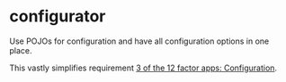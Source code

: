 configurator
============

Use POJOs for configuration and have all configuration options in one place.

This vastly simplifies requirement [3 of the 12 factor apps: Configuration](http://12factor.net/config).
